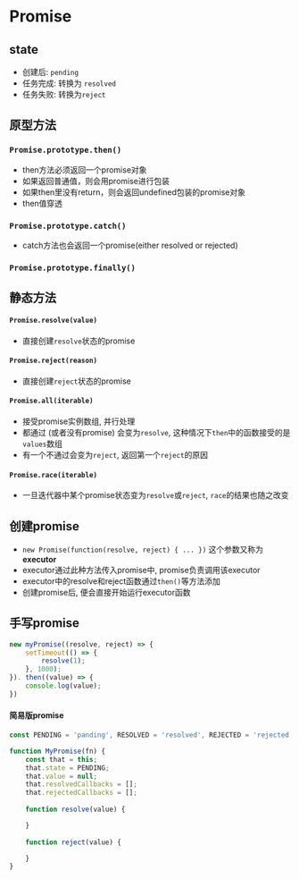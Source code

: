 # Promise

## state

- 创建后: `pending`
- 任务完成: 转换为 `resolved`
- 任务失败: 转换为`reject`

## 原型方法

### `Promise.prototype.then()`

- then方法必须返回一个promise对象
- 如果返回普通值，则会用promise进行包装
- 如果then里没有return，则会返回undefined包装的promise对象
- then值穿透

### `Promise.prototype.catch()`

- catch方法也会返回一个promise(either resolved or rejected)

### `Promise.prototype.finally()`

## 静态方法

#### `Promise.resolve(value)`

- 直接创建`resolve`状态的promise

#### `Promise.reject(reason)`

- 直接创建`reject`状态的promise

#### `Promise.all(iterable)`

- 接受promise实例数组, 并行处理
- 都通过 (或者没有promise) 会变为`resolve`, 这种情况下`then`中的函数接受的是`values`数组
- 有一个不通过会变为`reject`, 返回第一个`reject`的原因



#### `Promise.race(iterable)`

- 一旦迭代器中某个promise状态变为`resolve`或`reject`, `race`的结果也随之改变

## 创建promise

- `new Promise(function(resolve, reject) { ... })` 这个参数又称为**executor**
- executor通过此种方法传入promise中, promise负责调用该executor
- executor中的resolve和reject函数通过`then()`等方法添加
- 创建promise后, 便会直接开始运行executor函数

## 手写promise

```javascript
new myPromise((resolve, reject) => {
    setTimeout(() => {
        resolve(1);
    }, 1000);
}). then((value) => {
    console.log(value);
})
```

#### 简易版promise

```javascript
const PENDING = 'panding', RESOLVED = 'resolved', REJECTED = 'rejected';

function MyPromise(fn) {
    const that = this;
    that.state = PENDING;
    that.value = null;
    that.resolvedCallbacks = [];
    that.rejectedCallbacks = [];
    
    function resolve(value) {

    }
    
    function reject(value) {

    }
}
```
